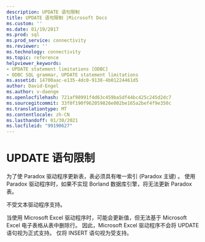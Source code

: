```yaml
---
description: UPDATE 语句限制
title: UPDATE 语句限制 |Microsoft Docs
ms.custom: ''
ms.date: 01/19/2017
ms.prod: sql
ms.prod_service: connectivity
ms.reviewer: ''
ms.technology: connectivity
ms.topic: reference
helpviewer_keywords:
- UPDATE statement limitations [ODBC]
- ODBC SQL grammar, UPDATE statement limitations
ms.assetid: 14700aac-e135-4dc0-9138-4b01224461d5
author: David-Engel
ms.author: v-daenge
ms.openlocfilehash: 721af98991f4d63c459ba5df44bc425c245d2dc7
ms.sourcegitcommit: 33f0f190f962059826e002be165a2bef4f9e350c
ms.translationtype: MT
ms.contentlocale: zh-CN
ms.lasthandoff: 01/30/2021
ms.locfileid: "99190627"
---
```

# <a name="update-statement-limitations"></a>UPDATE 语句限制
为了使 Paradox 驱动程序更新表，表必须具有唯一索引 (Paradox 主键) 。 使用 Paradox 驱动程序时，如果不实现 Borland 数据库引擎，将无法更新 Paradox 表。  
  
 不受文本驱动程序支持。  
  
 当使用 Microsoft Excel 驱动程序时，可能会更新值，但无法基于 Microsoft Excel 电子表格从表中删除行。 因此，Microsoft Excel 驱动程序不会将 UPDATE 语句视为正式支持。 仅将 INSERT 语句视为受支持。
